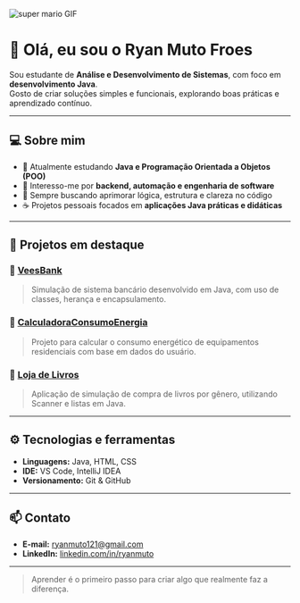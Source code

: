  ![super mario GIF](https://github.com/user-attachments/assets/38cdd882-d06f-443d-81eb-678d7742e5e4)
# 👋 Olá, eu sou o Ryan Muto Froes


Sou estudante de **Análise e Desenvolvimento de Sistemas**, com foco em **desenvolvimento Java**.  
Gosto de criar soluções simples e funcionais, explorando boas práticas e aprendizado contínuo.

---

## 💻 Sobre mim

- 🎯 Atualmente estudando **Java e Programação Orientada a Objetos (POO)**  
- 🧩 Interesso-me por **backend, automação e engenharia de software**  
- 🧠 Sempre buscando aprimorar lógica, estrutura e clareza no código  
- ☕ Projetos pessoais focados em **aplicações Java práticas e didáticas**

---

## 🧱 Projetos em destaque

### 🔹 [VeesBank](https://github.com/RyanMFroes/VeesBank)
> Simulação de sistema bancário desenvolvido em Java, com uso de classes, herança e encapsulamento.

### 🔹 [CalculadoraConsumoEnergia](https://github.com/RyanMFroes/CalculadoraConsumoEnergia)
> Projeto para calcular o consumo energético de equipamentos residenciais com base em dados do usuário.

### 🔹 [Loja de Livros](https://github.com/RyanMFroes/loja-de-livros)
> Aplicação de simulação de compra de livros por gênero, utilizando Scanner e listas em Java.

---

## ⚙️ Tecnologias e ferramentas

- **Linguagens:** Java, HTML, CSS  
- **IDE:** VS Code, IntelliJ IDEA  
- **Versionamento:** Git & GitHub  

---

## 📫 Contato

- **E-mail:** ryanmuto121@gmail.com  
- **LinkedIn:** [linkedin.com/in/ryanmuto](https://linkedin.com/in/ryanmuto)  

---

> Aprender é o primeiro passo para criar algo que realmente faz a diferença.

